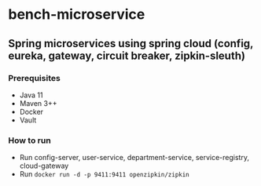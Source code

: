 # bench-microservice

## Spring microservices using spring cloud (config, eureka, gateway, circuit breaker, zipkin-sleuth)

### Prerequisites
- Java 11
- Maven 3++
- Docker
- Vault

### How to run
- Run config-server, user-service, department-service, service-registry, cloud-gateway
- Run `docker run -d -p 9411:9411 openzipkin/zipkin`
